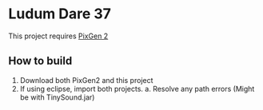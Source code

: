 # Ludum Dare 37

This project requires [PixGen 2](https://github.com/inventer99/pixgen2)

## How to build

1. Download both PixGen2 and this project
2. If using eclipse, import both projects.
	a. Resolve any path errors (Might be with TinySound.jar)